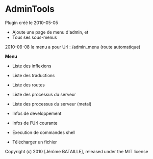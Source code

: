 # AdminTools

Plugin créé le 2010-05-05

* Ajoute une page de menu d'admin, et
* Tous ses sous-menus

2010-09-08
	le menu a pour Url : /admin_menu (route automatique)

**Menu**

* Liste des inflexions
* Liste des traductions
* Liste des routes


* Liste des processus du serveur
* Liste des processus du serveur (metal)


* Infos de developpement
* Infos de l'Url courante


* Execution de commandes shell
* Télécharger un fichier

Copyright (c) 2010 [Jérôme BATAILLE], released under the MIT license
